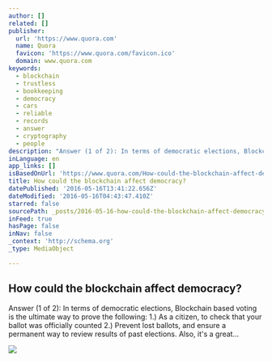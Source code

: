 ```yaml
---
author: []
related: []
publisher:
  url: 'https://www.quora.com'
  name: Quora
  favicon: 'https://www.quora.com/favicon.ico'
  domain: www.quora.com
keywords:
  - blockchain
  - trustless
  - bookkeeping
  - democracy
  - cars
  - reliable
  - records
  - answer
  - cryptography
  - people
description: "Answer (1 of 2): In terms of democratic elections, Blockchain based voting is the ultimate way to prove the following: 1.) As a citizen, to check that your ballot was officially counted 2.) Prevent lost ballots, and ensure a permanent way to review results of past elections. Also, it's a great..."
inLanguage: en
app_links: []
isBasedOnUrl: 'https://www.quora.com/How-could-the-blockchain-affect-democracy'
title: How could the blockchain affect democracy?
datePublished: '2016-05-16T13:41:22.656Z'
dateModified: '2016-05-16T04:43:47.410Z'
starred: false
sourcePath: _posts/2016-05-16-how-could-the-blockchain-affect-democracy.md
inFeed: true
hasPage: false
inNav: false
_context: 'http://schema.org'
_type: MediaObject

---
```

<article style=""><h1>How could the blockchain affect democracy?</h1><p>Answer (1 of 2): In terms of democratic elections, Blockchain based voting is the ultimate way to prove the following: 1.) As a citizen, to check that your ballot was officially counted 2.) Prevent lost ballots, and ensure a permanent way to review results of past elections. Also, it's a great...</p><img src="https://qsf.is.quoracdn.net/-images.new_grid.fb_share_default.pnge6dde9cfa6e03c43.png" /></article>